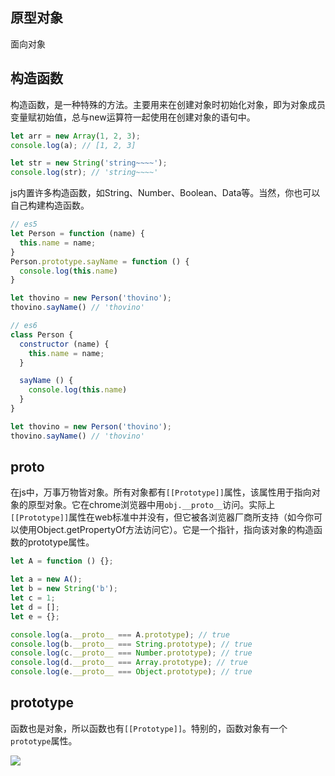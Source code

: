 ## 原型对象
面向对象
## 构造函数
构造函数，是一种特殊的方法。主要用来在创建对象时初始化对象，即为对象成员变量赋初始值，总与new运算符一起使用在创建对象的语句中。
```javascript
let arr = new Array(1, 2, 3);
console.log(a); // [1, 2, 3]

let str = new String('string~~~~');
console.log(str); // 'string~~~~'
``` 

js内置许多构造函数，如String、Number、Boolean、Data等。当然，你也可以自己构建构造函数。
```javascript
// es5
let Person = function (name) {
  this.name = name;
}
Person.prototype.sayName = function () {
  console.log(this.name)
}

let thovino = new Person('thovino');
thovino.sayName() // 'thovino'
```
```javascript
// es6
class Person {
  constructor (name) {
    this.name = name;
  }

  sayName () {
    console.log(this.name)
  }
}

let thovino = new Person('thovino');
thovino.sayName() // 'thovino' 
```

## __proto__
在js中，万事万物皆对象。所有对象都有```[[Prototype]]```属性，该属性用于指向对象的原型对象。它在chrome浏览器中用```obj.__proto__```访问。实际上```[[Prototype]]```属性在web标准中并没有，但它被各浏览器厂商所支持（如今你可以使用Object.getPropertyOf方法访问它）。它是一个指针，指向该对象的构造函数的prototype属性。

```javascript
let A = function () {};

let a = new A();
let b = new String('b');
let c = 1;
let d = [];
let e = {};

console.log(a.__proto__ === A.prototype); // true
console.log(b.__proto__ === String.prototype); // true
console.log(c.__proto__ === Number.prototype); // true
console.log(d.__proto__ === Array.prototype); // true
console.log(e.__proto__ === Object.prototype); // true
```

## prototype
函数也是对象，所以函数也有```[[Prototype]]```。特别的，函数对象有一个```prototype```属性。

![](http://ww2.sinaimg.cn/large/006tNc79gy1g61mni5e2jj30eg0ga75f.jpg)